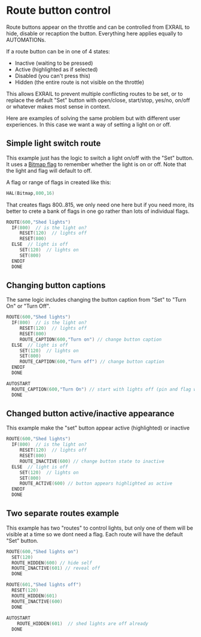 # Route button control

Route buttons appear on the throttle and can be controlled from EXRAIL to hide, disable or recaption the button. Everything here applies equally to AUTOMATIONs.

If a route button can be in one of 4 states:
  
- Inactive (waiting to be pressed)
- Active (highlighted as if selected)
- Disabled (you can't press this)
- Hidden (the entire route is not visible on the throttle)

This allows EXRAIL to prevent multiple conflicting routes to be set, or to replace the default "Set" button with open/close, start/stop, yes/no, on/off or whatever makes most sense in context.

Here are examples of solving the same problem but with different user experiences.
In this case we want a way of setting a light on or off.

## Simple light switch route

 This example just has the logic to switch a light on/off with the "Set" button.
 It uses a [Bitmap flag](/products/ex-commandstation/exrail/cookbooks/flags-and-latches/flags.md) to remember whether the light is on or off. Note that the light and flag will default to off.

 A flag or range of flags in created like this:

```cpp
HAL(Bitmap,800,16)
```

That creates flags 800..815, we only need one here but if you need more, its better to crete a bank of flags in one go rather than lots of individual flags.

```cpp
ROUTE(600,"Shed lights")
  IF(800)  // is the light on? 
     RESET(120)  // lights off
     RESET(800)
  ELSE  // light is off 
     SET(120)  // lights on
     SET(800)
  ENDIF
  DONE
```

## Changing button captions

The same logic includes changing the button caption from "Set" to "Turn On" or "Turn Off".

```cpp
ROUTE(600,"Shed lights")
  IF(800)  // is the light on? 
     RESET(120)  // lights off
     RESET(800)
     ROUTE_CAPTION(600,"Turn on") // change button caption
  ELSE  // light is off 
     SET(120)  // lights on
     SET(800)
     ROUTE_CAPTION(600,"Turn off") // change button caption
  ENDIF
  DONE

AUTOSTART
  ROUTE_CAPTION(600,"Turn On") // start with lights off (pin and flag will default off)
  DONE

```

## Changed button active/inactive appearance

This example make the "set" button appear active (highlighted) or inactive

```cpp
ROUTE(600,"Shed lights")
  IF(800)  // is the light on? 
     RESET(120)  // lights off
     RESET(800)
     ROUTE_INACTIVE(600) // change button state to inactive
  ELSE  // light is off 
     SET(120)  // lights on
     SET(800)
     ROUTE_ACTIVE(600) // button appears highlighted as active
  ENDIF
  DONE
```

## Two separate routes example

This example has two "routes" to control lights, but only one of them will be visible at a time so we dont need a flag.
Each route will have the default "Set" button.

```cpp
ROUTE(600,"Shed lights on")
  SET(120)
  ROUTE_HIDDEN(600) // hide self
  ROUTE_INACTIVE(601) // reveal off 
  DONE

ROUTE(601,"Shed lights off")
  RESET(120)
  ROUTE_HIDDEN(601)
  ROUTE_INACTIVE(600)
  DONE
  
AUTOSTART
    ROUTE_HIDDEN(601)  // shed lights are off already
  DONE
```
